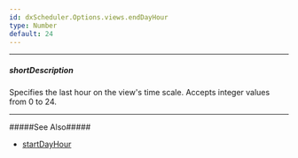```yaml
---
id: dxScheduler.Options.views.endDayHour
type: Number
default: 24
---
```

---
##### shortDescription
Specifies the last hour on the view's time scale. Accepts integer values from 0 to 24.

---

#####See Also#####
- [startDayHour](/Documentation/ApiReference/UI_Widgets/dxScheduler/Configuration/views/#startDayHour)
